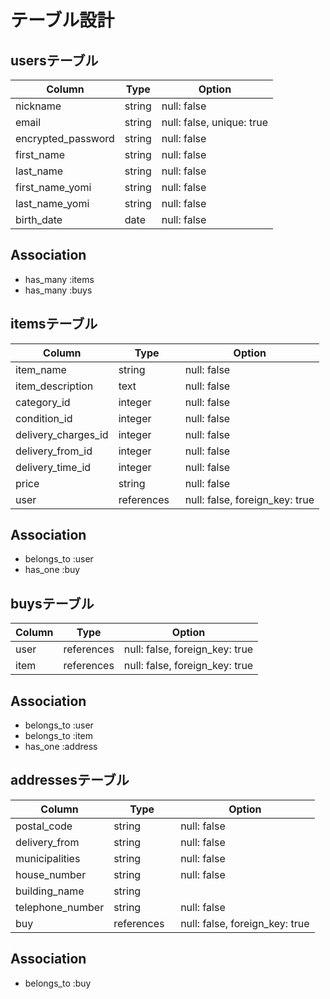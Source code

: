 # テーブル設計

## usersテーブル

| Column             | Type   | Option
| ------------------ | ------ | ------------------------- |
| nickname           | string | null: false               |
| email              | string | null: false, unique: true |
| encrypted_password | string | null: false               |
| first_name         | string | null: false               |
| last_name          | string | null: false               |
| first_name_yomi    | string | null: false               |
| last_name_yomi     | string | null: false               |
| birth_date         | date   | null: false               |

## Association
- has_many :items
- has_many :buys

## itemsテーブル

| Column              | Type       | Option
| ------------------- | ---------- | ------------------------------ |
| item_name           | string     | null: false                    |
| item_description    | text       | null: false                    |
| category_id         | integer    | null: false                    |
| condition_id        | integer    | null: false                    |
| delivery_charges_id | integer    | null: false                    |
| delivery_from_id    | integer    | null: false                    |
| delivery_time_id    | integer    | null: false                    |
| price               | string　　　| null: false                    |
| user                | references | null: false, foreign_key: true |

## Association
- belongs_to :user
- has_one :buy


## buysテーブル

| Column | Type       | Option
| ------ | ---------- | ------------------------------ |
| user   | references | null: false, foreign_key: true |
| item   | references | null: false, foreign_key: true |

## Association
- belongs_to :user
- belongs_to :item
- has_one :address


## addressesテーブル

| Column           | Type       | Option
| ---------------- | ---------- | ------------------------------ |
| postal_code      | string　　　| null: false                    |
| delivery_from    | string     | null: false                    |
| municipalities   | string     | null: false                    |
| house_number     | string     | null: false                    |
| building_name    | string     |                                |
| telephone_number | string　　　| null: false                    |
| buy              | references | null: false, foreign_key: true |

## Association
- belongs_to :buy